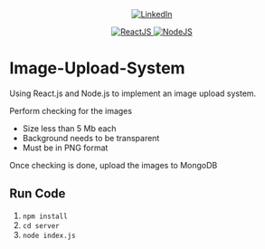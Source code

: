 <div align="center">
  <a href="https://www.linkedin.com/in/lucas-chan-578039267">
    <img src="https://img.shields.io/badge/LINKEDIN-Lucas_Chan-blue?logo=linkedin" alt="LinkedIn">
  </a>
  
  <p></p>
  
  <a href="https://jquery.com">
    <img src="https://img.shields.io/badge/React-0769AD?style=for-the-badge&logo=react&logoColor=sky" alt="ReactJS">
  </a>
  <a href="https://nodejs.org/en">
    <img src="https://img.shields.io/badge/Node.js-green?style=for-the-badge&logo=node.js&logoColor=white" alt="NodeJS">
  </a>
</div>

# Image-Upload-System
Using React.js and Node.js to implement an image upload system.

Perform checking for the images
<ul>
  <li>Size less than 5 Mb each</li>
  <li>Background needs to be transparent</li>
  <li>Must be in PNG format</li>
</ul> 
Once checking is done, upload the images to MongoDB 

## Run Code
1. `npm install`
2. `cd server`
3. `node index.js`
